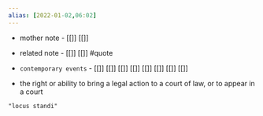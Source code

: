 ```yaml
---
alias: [2022-01-02,06:02]
---
```

- mother note - [[]] [[]]
- related note - [[]] [[]] #quote 
- `contemporary events` - [[]] [[]] [[]] [[]] [[]] [[]] [[]] [[]]
 
-  the right or ability to bring a legal action to a court of law, or to appear in a court
```query 2022-01-02 06:02
"locus standi"
```
